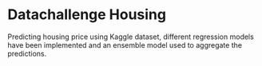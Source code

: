 # Datachallenge Housing
Predicting housing price using Kaggle dataset, 
different regression models have been implemented and an ensemble model used to aggregate the predictions.

